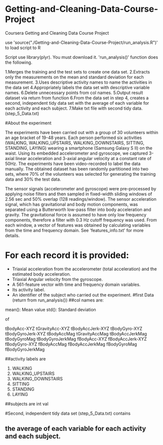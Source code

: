 # Getting-and-Cleaning-Data-Course-Project
Coursera Getting and Cleaning Data Course Project 

use
'source("./Getting-and-Cleaning-Data-Course-Project/run_analysis.R")'
to load script to R

Script use library(plyr). You must download it.
'run_analysis()' function does the following.
  
  1.Merges the training and the test sets to create one data set.
  2.Extracts only the measurements on the mean and standard deviation for each measurement.
  3.Uses descriptive activity names to name the activities in the data set
  4.Appropriately labels the data set with descriptive variable names.
  6.Delete unnecessary points from col names.
  5.Output result dataset via return from function
  6.From the data set in step 4, creates a second, independent tidy data set with the average of each variable for each activity and each subject.
  7.Make txt file with second tidy data. (step_5_Data.txt)

#About the experiment

The experiments have been carried out with a group of 30 volunteers within an age bracket of 19-48 years. Each person performed six activities (WALKING, WALKING_UPSTAIRS, WALKING_DOWNSTAIRS, SITTING, STANDING, LAYING) wearing a smartphone (Samsung Galaxy S II) on the waist. Using its embedded accelerometer and gyroscope, we captured 3-axial linear acceleration and 3-axial angular velocity at a constant rate of 50Hz. The experiments have been video-recorded to label the data manually. The obtained dataset has been randomly partitioned into two sets, where 70% of the volunteers was selected for generating the training data and 30% the test data.

The sensor signals (accelerometer and gyroscope) were pre-processed by applying noise filters and then sampled in fixed-width sliding windows of 2.56 sec and 50% overlap (128 readings/window). The sensor acceleration signal, which has gravitational and body motion components, was separated using a Butterworth low-pass filter into body acceleration and gravity. The gravitational force is assumed to have only low frequency components, therefore a filter with 0.3 Hz cutoff frequency was used. From each window, a vector of features was obtained by calculating variables from the time and frequency domain. See 'features_info.txt' for more details. 

For each record it is provided:
======================================

- Triaxial acceleration from the accelerometer (total acceleration) and the estimated body acceleration.
- Triaxial Angular velocity from the gyroscope. 
- A 561-feature vector with time and frequency domain variables. 
- Its activity label. 
- An identifier of the subject who carried out the experiment.
#first Data (return from run_analysis())
##col names are:

mean(): Mean value
std(): Standard deviation

of

tBodyAcc-XYZ
tGravityAcc-XYZ
tBodyAccJerk-XYZ
tBodyGyro-XYZ
tBodyGyroJerk-XYZ
tBodyAccMag
tGravityAccMag
tBodyAccJerkMag
tBodyGyroMag
tBodyGyroJerkMag
fBodyAcc-XYZ
fBodyAccJerk-XYZ
fBodyGyro-XYZ
fBodyAccMag
fBodyAccJerkMag
fBodyGyroMag
fBodyGyroJerkMag

##activity labels are
1. WALKING
2. WALKING_UPSTAIRS
3. WALKING_DOWNSTAIRS
4. SITTING
5. STANDING
6. LAYING

##subjects are int val

#Second, independent tidy data set (step_5_Data.txt)  contains
##  the average of each variable for each activity and each subject.
